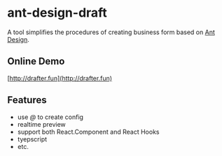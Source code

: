 # ant-design-draft

A tool simplifies the procedures of creating business form based on [Ant Design](https://github.com/ant-design/ant-design).

## Online Demo
[http://drafter.fun](http://drafter.fun)

## Features

* use *@* to create config
* realtime preview
* support both React.Component and React Hooks
* tyepscript
* etc.